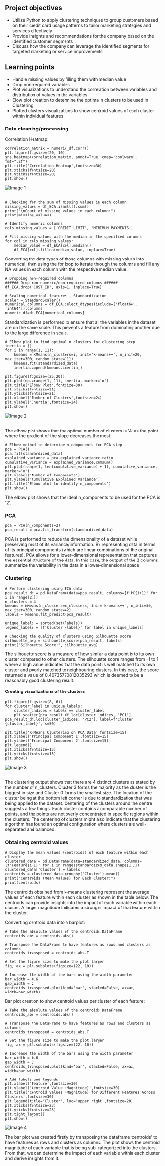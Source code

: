 ## Project objectives
- Utilize Python to apply clustering techniques to group customers based on their credit card usage patterns to tailor marketing strategies and services effectively
- Provide insights and recommendations for the company based on the identified customer segments
- Discuss how the company can leverage the identified segments for targeted marketing or service improvements
  
## Learning points
- Handle missing values by filling them with median value
- Drop non-required variables
- Plot visualizations to understand the correlation between variables and distribution of values in the variables
- Elow plot creation to determine the optimal n clusters to be used in Clustering
- Plotted clusters visualizations to show centroid values of each cluster within individual features

### Data cleaning/processing

Correlation Heatmap:
```
correlation_matrix = numeric_df.corr()
plt.figure(figsize=(20, 10))
sns.heatmap(correlation_matrix, annot=True, cmap='coolwarm', fmt=".2f")
plt.title('Correlation Heatmap',fontsize=30)
plt.xticks(fontsize=20)
plt.yticks(fontsize=20)
plt.show()
```
![Image 1](https://github.com/bayyangjie/Foundation-to-Python-for-AI/blob/main/Images/corr_heatmap.png?raw=true) <br> <br>

```
# Checking for the sum of missing values in each column
missing_values = df_ECA.isnull().sum()
print("\nCount of missing values in each column:")
print(missing_values)
```

```
# Identify numeric columns
cols_missing_values = ['CREDIT_LIMIT', 'MINIMUM_PAYMENTS']

# Fill missing values with the median in the specified columns
for col in cols_missing_values:
    median_value = df_ECA[col].median()
    df_ECA[col].fillna(median_value, inplace=True)
```
Converting the data types of those columns with missing values into numerical, then using the for loop to iterate through the columns and fill any NA values in each column with the respective 
median value.


```
# Dropping non-required columns
###### Drop non-numeric/non-required columns ######
df_ECA.drop('CUST_ID', axis=1, inplace=True)
```

```
# Scaling numerical features - Standardization
scaler = StandardScaler()
numerical_columns = df_ECA.select_dtypes(include=['float64', 'int64']).columns
numeric_df=df_ECA[numerical_columns]
```
Standardization is performed to ensure that all the variables in the dataset are on the same scale. This prevents a feature from dominating another due to the large difference in scale. 

```
# Elbow plot to find optimal n clusters for clustering step
inertia = []
for i in range(1, 11):
    kmeans = KMeans(n_clusters=i, init='k-means++', n_init=20, max_iter=300, random_state=111)
    kmeans.fit(standardized_data)
    inertia.append(kmeans.inertia_)

plt.figure(figsize=(25,20))
plt.plot(np.arange(1, 11), inertia, marker='o')
plt.title('Elbow Plot',fontsize=30)
plt.xticks(fontsize=21)
plt.yticks(fontsize=21)
plt.xlabel('Number of Clusters',fontsize=24)
plt.ylabel('Inertia',fontsize=24)
plt.show()
```
![Image 2](https://github.com/bayyangjie/Foundation-to-Python-for-AI/blob/main/Images/elbow_plot_2.png?raw=true) <br> <br>

The elbow plot shows that the optimal number of clusters is '4' as the point where the gradient of the slope decreases the most.

```
# Elbow method to determine n_components for PCA step
pca = PCA()
pca.fit(standardized_data)
explained_variance = pca.explained_variance_ratio_
cumulative_variance = explained_variance.cumsum()
plt.plot(range(1, len(cumulative_variance) + 1), cumulative_variance, marker='o')
plt.xlabel('Number of Components')
plt.ylabel('Cumulative Explained Variance')
plt.title('Elbow plot to identify n_components')
plt.show()
```
The elbow plot shows that the ideal n_components to be used for the PCA is '2'. 

### PCA
```
pca = PCA(n_components=2)
pca_result = pca.fit_transform(standardized_data)
```
PCA is performed to reduce the dimensionality of a dataset while preserving most of its variance/information. By representing data in terms of its principal components (which are linear combinations of the original features), PCA allows for a lower-dimensional representation that captures the essential structure of the data. In this case, the output of the 2 columns summarize the variability in the data in a lower-dimensional space

### Clustering
```
# Perform clustering using PCA data
pca_result_df = pd.DataFrame(data=pca_result, columns=[f'PC{i+1}' for i in range(2)])
n_clusters = 4
kmeans = KMeans(n_clusters=n_clusters, init='k-means++', n_init=50, max_iter=300, random_state=42)
labels = kmeans.fit_predict(pca_result)

unique_labels = sorted(set(labels))
legend_labels = [f'Cluster {label}' for label in unique_labels]

# Checking the quality of clusters using Silhouette score
silhouette_avg = silhouette_score(pca_result, labels)
print("Silhouette Score:", silhouette_avg)
```
The silhouette score is a measure of how similar a data point is to its own cluster compared to other clusters. The silhouette score ranges from -1 to 1 where a high value indicates that the data point is well matched to its own cluster and poorly matched to neighbouring clusters. In this case, the score returned a value of 0.40735770812035293 which is deemed to be a reasonably good clustering result.

#### Creating visualizations of the clusters
```
plt.figure(figsize=(8, 6))
for cluster_label in unique_labels:
    cluster_indices = labels == cluster_label
    plt.scatter(pca_result_df.loc[cluster_indices, 'PC1'], pca_result_df.loc[cluster_indices, 'PC2'], label=f'Cluster {cluster_label}', s=50)

plt.title('K-Means Clustering on PCA Data',fontsize=15)
plt.xlabel('Principal Component 1',fontsize=15)
plt.ylabel('Principal Component 2',fontsize=15)
plt.legend()
plt.xticks(fontsize=15)
plt.yticks(fontsize=15)
plt.show()
```
![Image 3](https://github.com/bayyangjie/Foundation-to-Python-for-AI/blob/main/Images/Kmeans_clustering.png?raw=true) <br> <br>

The clustering output shows that there are 4 distinct clusters as stated by the number of n_clusters. 
Cluster 3 forms the majority as the cluster is the biggest in size and Cluster 0 forms the smallest size. The location of the cluster being at the bottom left corner is due to standardization that was being applied to the dataset. Centering of the clusters around the centre suggests a few things. Each cluster contains a comparable number of points, and the points are not overly concentrated in specific regions within the clusters. The centering of clusters might also indicate that the clustering algorithm has found an optimal configuration where clusters are well-separated and balanced.


### Obtaining centroid values
```
# Display the mean values (centroids) of each feature within each cluster
clustered_data = pd.DataFrame(data=standardized_data, columns=[f'Feature{i+1}' for i in range(standardized_data.shape[1])])
clustered_data['Cluster'] = labels
centroids = clustered_data.groupby('Cluster').mean()
print("Centroids (Mean Values) for Each Cluster:")
print(centroids)
```
The centroids obtained from k-means clustering represent the average values of each feature within each cluster as shown in the table below. The centroids can provide insights into the impact of each variable within each cluster. A larger magnitude indicates a stronger impact of that feature within the cluster. 

Converting centroid data into a barplot:
```
# Take the absolute values of the centroids DataFrame
centroids_abs = centroids.abs()

# Transpose the DataFrame to have features as rows and clusters as columns
centroids_transposed = centroids_abs.T

# Set the figure size to make the plot larger
fig, ax = plt.subplots(figsize=(22, 10))

# Increase the width of the bars using the width parameter
bar_width = 0.6   
gap_width = 2
centroids_transposed.plot(kind='bar', stacked=False, ax=ax, width=bar_width)
```

Bar plot creation to show centroid values per cluster of each feature:
```
# Take the absolute values of the centroids DataFrame
centroids_abs = centroids.abs()

# Transpose the DataFrame to have features as rows and clusters as columns
centroids_transposed = centroids_abs.T

# Set the figure size to make the plot larger
fig, ax = plt.subplots(figsize=(22, 10))

# Increase the width of the bars using the width parameter
bar_width = 0.6   
gap_width = 2
centroids_transposed.plot(kind='bar', stacked=False, ax=ax, width=bar_width)

# Add labels and legends
plt.xlabel('Feature',fontsize=30)
plt.ylabel('Centroid Value (Magnitude)',fontsize=30)
plt.title('Centroid Values (Magnitude) for Different Features Across Clusters',fontsize=30)
plt.legend(title='Cluster', loc='upper right',fontsize=20)
plt.xticks(fontsize=23)
plt.yticks(fontsize=23)
plt.tight_layout()
plt.show()
```
![Image 4](https://github.com/bayyangjie/Foundation-to-Python-for-AI/blob/main/Images/feature_cluster_barplot.png?raw=true)

The bar plot was created firstly by transposing the dataframe ‘centroids’ to have features as rows and clusters as columns. The plot shows the centroid magnitude of each variable that is being sub-categorized into the clusters. From that, we can determine the impact of each variable within each cluster and derive insights from it.
